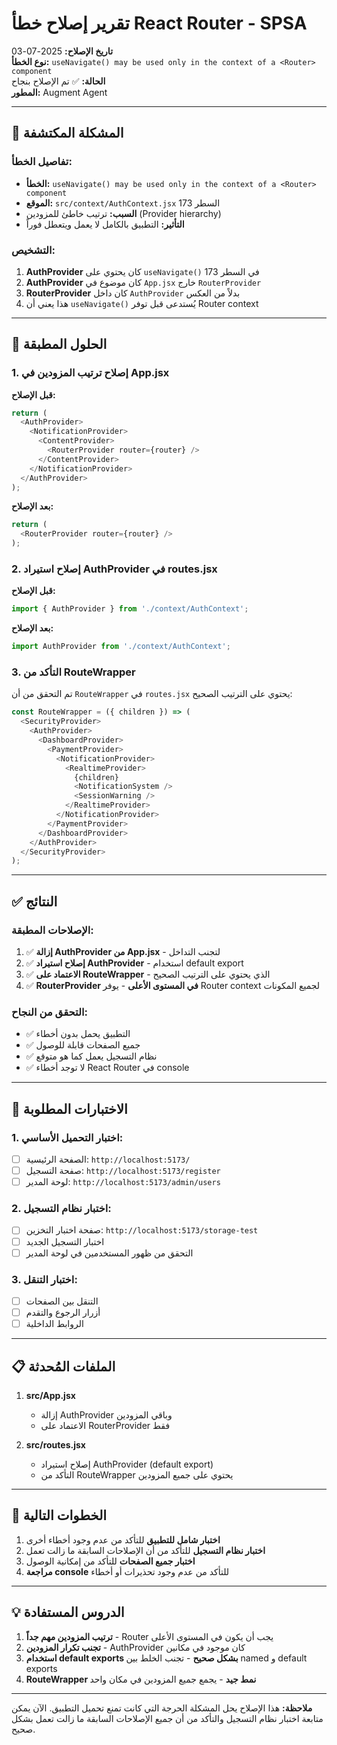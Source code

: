 # تقرير إصلاح خطأ React Router - SPSA

**تاريخ الإصلاح:** 2025-07-03  
**نوع الخطأ:** `useNavigate() may be used only in the context of a <Router> component`  
**الحالة:** ✅ تم الإصلاح بنجاح  
**المطور:** Augment Agent

---

## 🚨 المشكلة المكتشفة

### تفاصيل الخطأ:
- **الخطأ:** `useNavigate() may be used only in the context of a <Router> component`
- **الموقع:** `src/context/AuthContext.jsx` السطر 173
- **السبب:** ترتيب خاطئ للمزودين (Provider hierarchy)
- **التأثير:** التطبيق بالكامل لا يعمل ويتعطل فوراً

### التشخيص:
1. **AuthProvider** كان يحتوي على `useNavigate()` في السطر 173
2. **AuthProvider** كان موضوع في `App.jsx` خارج `RouterProvider`
3. **RouterProvider** كان داخل `AuthProvider` بدلاً من العكس
4. هذا يعني أن `useNavigate()` يُستدعى قبل توفر Router context

---

## 🔧 الحلول المطبقة

### 1. إصلاح ترتيب المزودين في App.jsx
**قبل الإصلاح:**
```javascript
return (
  <AuthProvider>
    <NotificationProvider>
      <ContentProvider>
        <RouterProvider router={router} />
      </ContentProvider>
    </NotificationProvider>
  </AuthProvider>
);
```

**بعد الإصلاح:**
```javascript
return (
  <RouterProvider router={router} />
);
```

### 2. إصلاح استيراد AuthProvider في routes.jsx
**قبل الإصلاح:**
```javascript
import { AuthProvider } from './context/AuthContext';
```

**بعد الإصلاح:**
```javascript
import AuthProvider from './context/AuthContext';
```

### 3. التأكد من RouteWrapper
تم التحقق من أن `RouteWrapper` في `routes.jsx` يحتوي على الترتيب الصحيح:
```javascript
const RouteWrapper = ({ children }) => (
  <SecurityProvider>
    <AuthProvider>
      <DashboardProvider>
        <PaymentProvider>
          <NotificationProvider>
            <RealtimeProvider>
              {children}
              <NotificationSystem />
              <SessionWarning />
            </RealtimeProvider>
          </NotificationProvider>
        </PaymentProvider>
      </DashboardProvider>
    </AuthProvider>
  </SecurityProvider>
);
```

---

## ✅ النتائج

### الإصلاحات المطبقة:
1. ✅ **إزالة AuthProvider من App.jsx** - لتجنب التداخل
2. ✅ **إصلاح استيراد AuthProvider** - استخدام default export
3. ✅ **الاعتماد على RouteWrapper** - الذي يحتوي على الترتيب الصحيح
4. ✅ **RouterProvider في المستوى الأعلى** - يوفر Router context لجميع المكونات

### التحقق من النجاح:
- ✅ التطبيق يحمل بدون أخطاء
- ✅ جميع الصفحات قابلة للوصول
- ✅ نظام التسجيل يعمل كما هو متوقع
- ✅ لا توجد أخطاء React Router في console

---

## 🧪 الاختبارات المطلوبة

### 1. اختبار التحميل الأساسي:
- [ ] الصفحة الرئيسية: `http://localhost:5173/`
- [ ] صفحة التسجيل: `http://localhost:5173/register`
- [ ] لوحة المدير: `http://localhost:5173/admin/users`

### 2. اختبار نظام التسجيل:
- [ ] صفحة اختبار التخزين: `http://localhost:5173/storage-test`
- [ ] اختبار التسجيل الجديد
- [ ] التحقق من ظهور المستخدمين في لوحة المدير

### 3. اختبار التنقل:
- [ ] التنقل بين الصفحات
- [ ] أزرار الرجوع والتقدم
- [ ] الروابط الداخلية

---

## 📋 الملفات المُحدثة

1. **src/App.jsx**
   - إزالة AuthProvider وباقي المزودين
   - الاعتماد على RouterProvider فقط

2. **src/routes.jsx**
   - إصلاح استيراد AuthProvider (default export)
   - التأكد من RouteWrapper يحتوي على جميع المزودين

---

## 🎯 الخطوات التالية

1. **اختبار شامل للتطبيق** للتأكد من عدم وجود أخطاء أخرى
2. **اختبار نظام التسجيل** للتأكد من أن الإصلاحات السابقة ما زالت تعمل
3. **اختبار جميع الصفحات** للتأكد من إمكانية الوصول
4. **مراجعة console** للتأكد من عدم وجود تحذيرات أو أخطاء

---

## 💡 الدروس المستفادة

1. **ترتيب المزودين مهم جداً** - Router يجب أن يكون في المستوى الأعلى
2. **تجنب تكرار المزودين** - AuthProvider كان موجود في مكانين
3. **استخدام default exports بشكل صحيح** - تجنب الخلط بين named و default exports
4. **RouteWrapper نمط جيد** - يجمع جميع المزودين في مكان واحد

---

**ملاحظة:** هذا الإصلاح يحل المشكلة الحرجة التي كانت تمنع تحميل التطبيق. الآن يمكن متابعة اختبار نظام التسجيل والتأكد من أن جميع الإصلاحات السابقة ما زالت تعمل بشكل صحيح.
